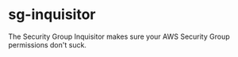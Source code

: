 sg-inquisitor
=============

The Security Group Inquisitor makes sure your AWS Security Group permissions don't suck.
